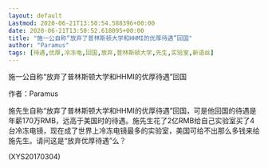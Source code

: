 ```yaml
---
layout: default
Lastmod: 2020-06-21T13:50:54.588396+00:00
date: 2020-06-21T13:50:52.618095+00:00
title: "施一公自称“放弃了普林斯顿大学和HHMI的优厚待遇”回国"
author: "Paramus"
tags: [待遇,优厚,冷冻电,回国,放弃,普林斯顿大学,先生,实验室,新语丝]
---
```


施一公自称“放弃了普林斯顿大学和HHMI的优厚待遇”回国

作者：Paramus

施先生自称“放弃了普林斯顿大学和HHMI的优厚待遇”回国，可是他回国的待遇是年薪170万RMB，远高于美国时的待遇。施先生花了2亿RMB给自己实验室买了4台冷冻电镜，现在成了世界上冷冻电镜最多的实验室，美国可给不出那么多钱来给施先生。请问这是“放弃优厚待遇”么？

(XYS20170304)

